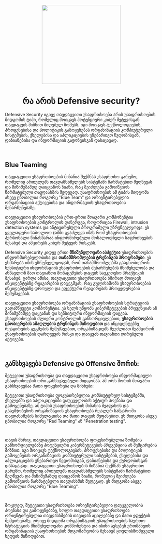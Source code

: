 <div align="center">
  <img src="https://user-images.githubusercontent.com/68453819/216784198-7d2f6382-1f62-468f-9d47-e365163313ea.png" width="260px">
  <h1>რა არის Defensive security?</h1>
</div>

<p>Defensive Security იგივე თავდაცვითი უსაფრთხოება არის უსაფრთხოების მიდგომის ტიპი, რომელიც მოიცავს პოტენციური კიბერ შეტევისგან თავდაცვის მიზნით მიღებულ ზომებს. იგი მოიცავს ტექნოლოგიების, პროცესებისა და პოლიტიკის გამოყენებას ორგანიზაციის კომპიუტერული სისტემების, ქსელებისა და აპლიკაციების უნებართვო წვდომისგან, დაზიანებისა და ინფორმაციის გაჟონვისგან დასაცავად.</p>

<br />

## Blue Teaming

<p>თავდაცვითი უსაფრთხოების მიზანია შექმნას უსაფრთხო გარემო, რომელიც ართულებს თავდამსხმელებს სისტემაში წარმატებით შეღწევას და მინიმუმამდე დაიყვანოს ზიანი, რაც შეიძლება გამოიწვიოს წარმატებული თავდასხმის შედეგად. უსაფრთხოების ამ ტიპის მიდგომა ასევე ცნობილია როგორც "Blue Team" და ორიენტირებულია ორგანიზაციის აქტივებისა და ინფორმაციის უსაფრთხოების შენარჩუნებაზე.</p>

<p>თავდაცვითი უსაფრთხოების ერთ-ერთი მთავარი კომპონენტია უსაფრთხოების კონტროლის დანერგვა, როგორიცაა Firewall, intrusion detection systems და ანტივირუსული პროგრამული უზრუნველყოფა. ეს ყველაფერი საბოლოო ჯამში გვაძლევს იმას რომ უსაფრთხოების პერსონალი წინასწარაა ინფორმირებული მოსალოდნელი საფრთხეების შესახებ და ამცირებს კიბერ შეტევის რისკებს.</p>

<p>Defensive Security კიდევ ერთი <b>მნიშვნელოვანი ასპექტია</b> უსაფრთხოების ინფორმირებულობისა და <b>თანამშრომლების ტრენინგის პროგრამები</b>. ეს ეხმარება იმის უზრუნველყოფას, რომ თანამშრომლებმა გააცნობიერონ სენსიტიური ინფორმაციის უსაფრთხოების შენარჩუნების მნიშვნელობა და ასწავლონ მათ თავიანთი მონაცემების დაცვის საუკეთესო პრაქტიკის შესახებ. გარდა ამისა, თავდაცვითი უსაფრთხოება ხშირად მოიცავს ინციდენტებზე რეაგირების დაგეგმვას, რაც გულისხმობს უსაფრთხოების ინციდენტებზე დროული და ეფექტური რეაგირების პროცედურების შემუშავებას.</p>

<p>თავდაცვითი უსაფრთხოება ორგანიზაციის უსაფრთხოების სტრატეგიის გადამწყვეტი კომპონენტია. ეს ხელს უწყობს კიბერშეტევების პრევენციას ან მინიმუმამდე დაყვანას და სენსიტიური ინფორმაციის დაცვას. უსაფრთხოების ძლიერი კონტროლის განხორციელებით, <b>უსაფრთხოების ცნობიერების ამაღლების ტრენინგის მიწოდებით</b> და ინციდენტებზე რეაგირების გეგმების შემუშავებით, ორგანიზაციებს შეუძლიათ შეამცირონ უსაფრთხოების დარღვევის რისკი და დაიცვან თავიანთი ღირებული აქტივები.</p>


<br />

## განსხვავება Defensive და Offensive შორის:

<p>შეტევითი უსაფრთხოება და თავდაცვითი უსაფრთხოება ინფორმაციული უსაფრთხოების ორი განსხვავებული მიდგომაა. ამ ორს შორის მთავარი განსხვავებაა მათი ფოკუსირება და მიზნები:</p>

<p>შეტევითი უსაფრთხოება ფოკუსირებულია კომპიუტერულ სისტემებში, ქსელებში და აპლიკაციებში დაუცველობის აქტიურ პოვნასა და გამოყენებაზე. ამ ტიპის უსაფრთხოების მიზანია შეაფასოს და გააუმჯობესოს ორგანიზაციის უსაფრთხოება რეალურ სამყაროში თავდასხმების სიმულაციისა და მათი დაცვის შეფასებით. ეს მიდგომა ასევე ცნობილია როგორც "Red Teaming" ან "Penetration testing".</p>
 
<br />
 
<p>თავის მხრივ, თავდაცვითი უსაფრთხოება ფოკუსირებულია ზომების განხორციელებაზე პოტენციური კიბერშეტევების პრევენციის ან შემცირების მიზნით. იგი მოიცავს ტექნოლოგიების, პროცესებისა და პოლიტიკის გამოყენებას ორგანიზაციის კომპიუტერული სისტემების, ქსელებისა და აპლიკაციების უნებართვო წვდომისგან, დაზიანებისა და ქურდობისგან დასაცავად. თავდაცვითი უსაფრთხოების მიზანია შექმნას უსაფრთხო გარემო, რომელიც ართულებს თავდამსხმელებს სისტემაში წარმატებით შეღწევას და მინიმუმამდე დაიყვანოს ზიანი, რომელიც შეიძლება გამოიწვიოს წარმატებული თავდასხმის შედეგად. ეს მიდგომა ასევე ცნობილია როგორც "Blue Teaming".</p>
 
<br />
 
<p>მოკლედ, შეტევითი უსაფრთხოება ორიენტირებულია დაუცველობის პოვნასა და გამოყენებაზე, ხოლო თავდაცვითი უსაფრთხოება ორიენტირებულია თავდასხმების თავიდან აცილებაზე და მათი ეფექტის შემცირებაზე. ორივე მიდგომა ორგანიზაციის უსაფრთხოების საერთო სტრატეგიის მნიშვნელოვანი კომპონენტია და ისინი ავსებენ ერთმანეთს ორგანიზაციის უსაფრთხოების მდგომარეობის შესახებ ყოვლისმომცველი ხედვის მიწოდებით.</p>
